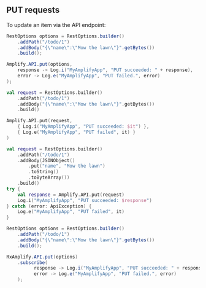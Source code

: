## PUT requests

To update an item via the API endpoint:

<amplify-block-switcher>
<amplify-block name="Java">

```java
RestOptions options = RestOptions.builder()
    .addPath("/todo/1")
    .addBody("{\"name\":\"Mow the lawn\"}".getBytes())
    .build();

Amplify.API.put(options,
    response -> Log.i("MyAmplifyApp", "PUT succeeded: " + response),
    error -> Log.e("MyAmplifyApp", "PUT failed.", error)
);
```

</amplify-block>
<amplify-block name="Kotlin - Callbacks">

```kotlin
val request = RestOptions.builder()
    .addPath("/todo/1")
    .addBody("{\"name\":\"Mow the lawn\"}".getBytes())
    .build()

Amplify.API.put(request,
    { Log.i("MyAmplifyApp", "PUT succeeded: $it") },
    { Log.e("MyAmplifyApp", "PUT failed", it) }
)
```

</amplify-block>
<amplify-block name="Kotlin - Coroutines (Beta)">

```kotlin
val request = RestOptions.builder()
    .addPath("/todo/1")
    .addBody(JSONObject()
        .put("name", "Mow the lawn")
        .toString()
        .toByteArray())
    .build()
try {
    val response = Amplify.API.put(request)
    Log.i("MyAmplifyApp", "PUT succeeded: $response")
} catch (error: ApiException) {
    Log.e("MyAmplifyApp", "PUT failed", it)
}
```

</amplify-block>
<amplify-block name="RxJava">

```java
RestOptions options = RestOptions.builder()
    .addPath("/todo/1")
    .addBody("{\"name\":\"Mow the lawn\"}".getBytes())
    .build();

RxAmplify.API.put(options)
    .subscribe(
          response -> Log.i("MyAmplifyApp", "PUT succeeded: " + response),
          error -> Log.e("MyAmplifyApp", "PUT failed.", error)
    );
```

</amplify-block>
</amplify-block-switcher>
